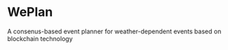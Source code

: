 # WePlan

A consenus-based event planner for weather-dependent events based on blockchain technology

